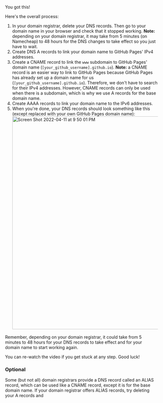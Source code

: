 You got this!

Here's the overall process:<br>
1. In your domain registrar, delete your DNS records. Then go to your domain name in your browser and check that it stopped working. **Note:** depending on your domain registrar, it may take from 5 minutes (on Namecheap) to 48 hours for the DNS changes to take effect so you just have to wait. 
2. Create DNS A records to link your domain name to GitHub Pages' IPv4 addresses.<br>
3. Create a CNAME record to link the `www` subdomain to GitHub Pages' domain name (`[your_github_username].github.io`). **Note:** a CNAME record is an easier way to link to GitHub Pages because GitHub Pages has already set up a domain name for us (`[your_github_username].github.io`). Therefore, we don't have to search for their IPv4 addresses. However, CNAME records can only be used when there is a subdomain, which is why we use A records for the base domain name.<br>
5. Create AAAA records to link your domain name to the IPv6 addresses.<br>
6. When you're done, your DNS records should look something like this (except replaced with your own GitHub Pages domain name): <img width="700" alt="Screen Shot 2022-04-11 at 9 50 01 PM" src="https://user-images.githubusercontent.com/70604577/162862720-36811ce4-2c7b-4471-8df2-c2cdbc46d186.png">

Remember, depending on your domain registrar, it could take from 5 minutes to 48 hours for your DNS records to take effect and for your domain name to start working again.

You can re-watch the video if you get stuck at any step. Good luck!

### Optional
Some (but not all) domain registrars provide a DNS record called an ALIAS record, which can be used like a CNAME record, except it is for the base domain name. If your domain registrar offers ALIAS records, try deleting your A records and 


